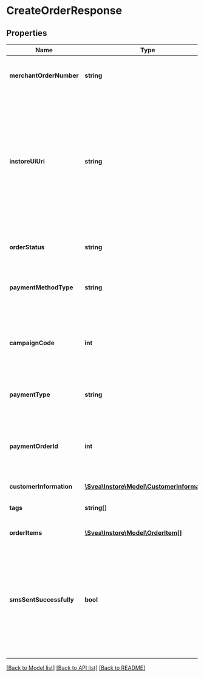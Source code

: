 # CreateOrderResponse

## Properties
Name | Type | Description | Notes
------------ | ------------- | ------------- | -------------
**merchantOrderNumber** | **string** | The order number that identifies the order for the merchant | [optional] 
**instoreUiUri** | **string** | URL to the site where the customer can complete the order. This can be used if the SMS doesn&#x27;t reach the mobile phone, so it is recommended to display in the cash register while waiting for the checkout to be completed. | [optional] 
**orderStatus** | **string** | Status of the order. It can be Active, Completed or Canceled | [optional] 
**paymentMethodType** | **string** | Payment method type. Set when order is Completed | [optional] 
**campaignCode** | **int** | Set when order is Completed, showing campaign code (if used). Only available for PaymentPlan | [optional] 
**paymentType** | **string** | Payment type. Set when order is Completed | [optional] 
**paymentOrderId** | **int** | Sveas order id. Use this when contacting Svea support if you experience any issues with an order. | [optional] 
**customerInformation** | [**\Svea\Instore\Model\CustomerInformation**](CustomerInformation.md) |  | [optional] 
**tags** | **string[]** | Tags set on the order when it was created | [optional] 
**orderItems** | [**\Svea\Instore\Model\OrderItem[]**](OrderItem.md) | A list of items in the order | [optional] 
**smsSentSuccessfully** | **bool** | Status if the SMS was successfully sent to the operator. Note! This status does not verify if the SMS was delivered to the mobile phone, only that the operator has received it | [optional] 

[[Back to Model list]](../../README.md#documentation-for-models) [[Back to API list]](../../README.md#documentation-for-api-endpoints) [[Back to README]](../../README.md)

